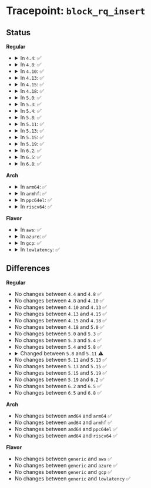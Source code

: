 # Tracepoint: <code>block_rq_insert</code>

## Status
<b>Regular</b>
<ul>
<li>
<details>
<summary>In <code>4.4</code>: ✅</summary>

Event:

```c
struct trace_event_raw_block_rq {
    struct trace_entry ent;
    dev_t dev;
    sector_t sector;
    unsigned int nr_sector;
    unsigned int bytes;
    char rwbs[8];
    char comm[16];
    u32 __data_loc_cmd;
    char __data[0];
};
```
Function:

```c
void trace_event_raw_event_block_rq(void *__data, struct request_queue *q, struct request *rq);
```
</details>
</li>
<li>
<details>
<summary>In <code>4.8</code>: ✅</summary>

Event:

```c
struct trace_event_raw_block_rq {
    struct trace_entry ent;
    dev_t dev;
    sector_t sector;
    unsigned int nr_sector;
    unsigned int bytes;
    char rwbs[8];
    char comm[16];
    u32 __data_loc_cmd;
    char __data[0];
};
```
Function:

```c
void trace_event_raw_event_block_rq(void *__data, struct request_queue *q, struct request *rq);
```
</details>
</li>
<li>
<details>
<summary>In <code>4.10</code>: ✅</summary>

Event:

```c
struct trace_event_raw_block_rq {
    struct trace_entry ent;
    dev_t dev;
    sector_t sector;
    unsigned int nr_sector;
    unsigned int bytes;
    char rwbs[8];
    char comm[16];
    u32 __data_loc_cmd;
    char __data[0];
};
```
Function:

```c
void trace_event_raw_event_block_rq(void *__data, struct request_queue *q, struct request *rq);
```
</details>
</li>
<li>
<details>
<summary>In <code>4.13</code>: ✅</summary>

Event:

```c
struct trace_event_raw_block_rq {
    struct trace_entry ent;
    dev_t dev;
    sector_t sector;
    unsigned int nr_sector;
    unsigned int bytes;
    char rwbs[8];
    char comm[16];
    u32 __data_loc_cmd;
    char __data[0];
};
```
Function:

```c
void trace_event_raw_event_block_rq(void *__data, struct request_queue *q, struct request *rq);
```
</details>
</li>
<li>
<details>
<summary>In <code>4.15</code>: ✅</summary>

Event:

```c
struct trace_event_raw_block_rq {
    struct trace_entry ent;
    dev_t dev;
    sector_t sector;
    unsigned int nr_sector;
    unsigned int bytes;
    char rwbs[8];
    char comm[16];
    u32 __data_loc_cmd;
    char __data[0];
};
```
Function:

```c
void trace_event_raw_event_block_rq(void *__data, struct request_queue *q, struct request *rq);
```
</details>
</li>
<li>
<details>
<summary>In <code>4.18</code>: ✅</summary>

Event:

```c
struct trace_event_raw_block_rq {
    struct trace_entry ent;
    dev_t dev;
    sector_t sector;
    unsigned int nr_sector;
    unsigned int bytes;
    char rwbs[8];
    char comm[16];
    u32 __data_loc_cmd;
    char __data[0];
};
```
Function:

```c
void trace_event_raw_event_block_rq(void *__data, struct request_queue *q, struct request *rq);
```
</details>
</li>
<li>
<details>
<summary>In <code>5.0</code>: ✅</summary>

Event:

```c
struct trace_event_raw_block_rq {
    struct trace_entry ent;
    dev_t dev;
    sector_t sector;
    unsigned int nr_sector;
    unsigned int bytes;
    char rwbs[8];
    char comm[16];
    u32 __data_loc_cmd;
    char __data[0];
};
```
Function:

```c
void trace_event_raw_event_block_rq(void *__data, struct request_queue *q, struct request *rq);
```
</details>
</li>
<li>
<details>
<summary>In <code>5.3</code>: ✅</summary>

Event:

```c
struct trace_event_raw_block_rq {
    struct trace_entry ent;
    dev_t dev;
    sector_t sector;
    unsigned int nr_sector;
    unsigned int bytes;
    char rwbs[8];
    char comm[16];
    u32 __data_loc_cmd;
    char __data[0];
};
```
Function:

```c
void trace_event_raw_event_block_rq(void *__data, struct request_queue *q, struct request *rq);
```
</details>
</li>
<li>
<details>
<summary>In <code>5.4</code>: ✅</summary>

Event:

```c
struct trace_event_raw_block_rq {
    struct trace_entry ent;
    dev_t dev;
    sector_t sector;
    unsigned int nr_sector;
    unsigned int bytes;
    char rwbs[8];
    char comm[16];
    u32 __data_loc_cmd;
    char __data[0];
};
```
Function:

```c
void trace_event_raw_event_block_rq(void *__data, struct request_queue *q, struct request *rq);
```
</details>
</li>
<li>
<details>
<summary>In <code>5.8</code>: ✅</summary>

Event:

```c
struct trace_event_raw_block_rq {
    struct trace_entry ent;
    dev_t dev;
    sector_t sector;
    unsigned int nr_sector;
    unsigned int bytes;
    char rwbs[8];
    char comm[16];
    u32 __data_loc_cmd;
    char __data[0];
};
```
Function:

```c
void trace_event_raw_event_block_rq(void *__data, struct request_queue *q, struct request *rq);
```
</details>
</li>
<li>
<details>
<summary>In <code>5.11</code>: ✅</summary>

Event:

```c
struct trace_event_raw_block_rq {
    struct trace_entry ent;
    dev_t dev;
    sector_t sector;
    unsigned int nr_sector;
    unsigned int bytes;
    char rwbs[8];
    char comm[16];
    u32 __data_loc_cmd;
    char __data[0];
};
```
Function:

```c
void trace_event_raw_event_block_rq(void *__data, struct request *rq);
```
</details>
</li>
<li>
<details>
<summary>In <code>5.13</code>: ✅</summary>

Event:

```c
struct trace_event_raw_block_rq {
    struct trace_entry ent;
    dev_t dev;
    sector_t sector;
    unsigned int nr_sector;
    unsigned int bytes;
    char rwbs[8];
    char comm[16];
    u32 __data_loc_cmd;
    char __data[0];
};
```
Function:

```c
void trace_event_raw_event_block_rq(void *__data, struct request *rq);
```
</details>
</li>
<li>
<details>
<summary>In <code>5.15</code>: ✅</summary>

Event:

```c
struct trace_event_raw_block_rq {
    struct trace_entry ent;
    dev_t dev;
    sector_t sector;
    unsigned int nr_sector;
    unsigned int bytes;
    char rwbs[8];
    char comm[16];
    u32 __data_loc_cmd;
    char __data[0];
};
```
Function:

```c
void trace_event_raw_event_block_rq(void *__data, struct request *rq);
```
</details>
</li>
<li>
<details>
<summary>In <code>5.19</code>: ✅</summary>

Event:

```c
struct trace_event_raw_block_rq {
    struct trace_entry ent;
    dev_t dev;
    sector_t sector;
    unsigned int nr_sector;
    unsigned int bytes;
    char rwbs[8];
    char comm[16];
    u32 __data_loc_cmd;
    char __data[0];
};
```
Function:

```c
void trace_event_raw_event_block_rq(void *__data, struct request *rq);
```
</details>
</li>
<li>
<details>
<summary>In <code>6.2</code>: ✅</summary>

Event:

```c
struct trace_event_raw_block_rq {
    struct trace_entry ent;
    dev_t dev;
    sector_t sector;
    unsigned int nr_sector;
    unsigned int bytes;
    char rwbs[8];
    char comm[16];
    u32 __data_loc_cmd;
    char __data[0];
};
```
Function:

```c
void trace_event_raw_event_block_rq(void *__data, struct request *rq);
```
</details>
</li>
<li>
<details>
<summary>In <code>6.5</code>: ✅</summary>

Event:

```c
struct trace_event_raw_block_rq {
    struct trace_entry ent;
    dev_t dev;
    sector_t sector;
    unsigned int nr_sector;
    unsigned int bytes;
    char rwbs[8];
    char comm[16];
    u32 __data_loc_cmd;
    char __data[0];
};
```
Function:

```c
void trace_event_raw_event_block_rq(void *__data, struct request *rq);
```
</details>
</li>
<li>
<details>
<summary>In <code>6.8</code>: ✅</summary>

Event:

```c
struct trace_event_raw_block_rq {
    struct trace_entry ent;
    dev_t dev;
    sector_t sector;
    unsigned int nr_sector;
    unsigned int bytes;
    char rwbs[8];
    char comm[16];
    u32 __data_loc_cmd;
    char __data[0];
};
```
Function:

```c
void trace_event_raw_event_block_rq(void *__data, struct request *rq);
```
</details>
</li>
</ul>
<b>Arch</b>
<ul>
<li>
<details>
<summary>In <code>arm64</code>: ✅</summary>

Event:

```c
struct trace_event_raw_block_rq {
    struct trace_entry ent;
    dev_t dev;
    sector_t sector;
    unsigned int nr_sector;
    unsigned int bytes;
    char rwbs[8];
    char comm[16];
    u32 __data_loc_cmd;
    char __data[0];
};
```
Function:

```c
void trace_event_raw_event_block_rq(void *__data, struct request_queue *q, struct request *rq);
```
</details>
</li>
<li>
<details>
<summary>In <code>armhf</code>: ✅</summary>

Event:

```c
struct trace_event_raw_block_rq {
    struct trace_entry ent;
    dev_t dev;
    sector_t sector;
    unsigned int nr_sector;
    unsigned int bytes;
    char rwbs[8];
    char comm[16];
    u32 __data_loc_cmd;
    char __data[0];
};
```
Function:

```c
void trace_event_raw_event_block_rq(void *__data, struct request_queue *q, struct request *rq);
```
</details>
</li>
<li>
<details>
<summary>In <code>ppc64el</code>: ✅</summary>

Event:

```c
struct trace_event_raw_block_rq {
    struct trace_entry ent;
    dev_t dev;
    sector_t sector;
    unsigned int nr_sector;
    unsigned int bytes;
    char rwbs[8];
    char comm[16];
    u32 __data_loc_cmd;
    char __data[0];
};
```
Function:

```c
void trace_event_raw_event_block_rq(void *__data, struct request_queue *q, struct request *rq);
```
</details>
</li>
<li>
<details>
<summary>In <code>riscv64</code>: ✅</summary>

Event:

```c
struct trace_event_raw_block_rq {
    struct trace_entry ent;
    dev_t dev;
    sector_t sector;
    unsigned int nr_sector;
    unsigned int bytes;
    char rwbs[8];
    char comm[16];
    u32 __data_loc_cmd;
    char __data[0];
};
```
Function:

```c
void trace_event_raw_event_block_rq(void *__data, struct request_queue *q, struct request *rq);
```
</details>
</li>
</ul>
<b>Flavor</b>
<ul>
<li>
<details>
<summary>In <code>aws</code>: ✅</summary>

Event:

```c
struct trace_event_raw_block_rq {
    struct trace_entry ent;
    dev_t dev;
    sector_t sector;
    unsigned int nr_sector;
    unsigned int bytes;
    char rwbs[8];
    char comm[16];
    u32 __data_loc_cmd;
    char __data[0];
};
```
Function:

```c
void trace_event_raw_event_block_rq(void *__data, struct request_queue *q, struct request *rq);
```
</details>
</li>
<li>
<details>
<summary>In <code>azure</code>: ✅</summary>

Event:

```c
struct trace_event_raw_block_rq {
    struct trace_entry ent;
    dev_t dev;
    sector_t sector;
    unsigned int nr_sector;
    unsigned int bytes;
    char rwbs[8];
    char comm[16];
    u32 __data_loc_cmd;
    char __data[0];
};
```
Function:

```c
void trace_event_raw_event_block_rq(void *__data, struct request_queue *q, struct request *rq);
```
</details>
</li>
<li>
<details>
<summary>In <code>gcp</code>: ✅</summary>

Event:

```c
struct trace_event_raw_block_rq {
    struct trace_entry ent;
    dev_t dev;
    sector_t sector;
    unsigned int nr_sector;
    unsigned int bytes;
    char rwbs[8];
    char comm[16];
    u32 __data_loc_cmd;
    char __data[0];
};
```
Function:

```c
void trace_event_raw_event_block_rq(void *__data, struct request_queue *q, struct request *rq);
```
</details>
</li>
<li>
<details>
<summary>In <code>lowlatency</code>: ✅</summary>

Event:

```c
struct trace_event_raw_block_rq {
    struct trace_entry ent;
    dev_t dev;
    sector_t sector;
    unsigned int nr_sector;
    unsigned int bytes;
    char rwbs[8];
    char comm[16];
    u32 __data_loc_cmd;
    char __data[0];
};
```
Function:

```c
void trace_event_raw_event_block_rq(void *__data, struct request_queue *q, struct request *rq);
```
</details>
</li>
</ul>

## Differences
<b>Regular</b>
<ul>
<li>
No changes between <code>4.4</code> and <code>4.8</code> ✅
</li>
<li>
No changes between <code>4.8</code> and <code>4.10</code> ✅
</li>
<li>
No changes between <code>4.10</code> and <code>4.13</code> ✅
</li>
<li>
No changes between <code>4.13</code> and <code>4.15</code> ✅
</li>
<li>
No changes between <code>4.15</code> and <code>4.18</code> ✅
</li>
<li>
No changes between <code>4.18</code> and <code>5.0</code> ✅
</li>
<li>
No changes between <code>5.0</code> and <code>5.3</code> ✅
</li>
<li>
No changes between <code>5.3</code> and <code>5.4</code> ✅
</li>
<li>
No changes between <code>5.4</code> and <code>5.8</code> ✅
</li>
<li>
<details>
<summary>Changed between <code>5.8</code> and <code>5.11</code> ⚠️</summary>
<ul>
<li>
<b>Func changed. </b>
</li>
<li>
<b>Param removed. </b>
<code>struct request_queue *q</code>
</li>
<li>
<b>Param reordered. </b>
<code>__data, q, rq</code> ➡️ <code>__data, rq</code>
</li>
</ul>
</details>
</li>
<li>
No changes between <code>5.11</code> and <code>5.13</code> ✅
</li>
<li>
No changes between <code>5.13</code> and <code>5.15</code> ✅
</li>
<li>
No changes between <code>5.15</code> and <code>5.19</code> ✅
</li>
<li>
No changes between <code>5.19</code> and <code>6.2</code> ✅
</li>
<li>
No changes between <code>6.2</code> and <code>6.5</code> ✅
</li>
<li>
No changes between <code>6.5</code> and <code>6.8</code> ✅
</li>
</ul>
<b>Arch</b>
<ul>
<li>
No changes between <code>amd64</code> and <code>arm64</code> ✅
</li>
<li>
No changes between <code>amd64</code> and <code>armhf</code> ✅
</li>
<li>
No changes between <code>amd64</code> and <code>ppc64el</code> ✅
</li>
<li>
No changes between <code>amd64</code> and <code>riscv64</code> ✅
</li>
</ul>
<b>Flavor</b>
<ul>
<li>
No changes between <code>generic</code> and <code>aws</code> ✅
</li>
<li>
No changes between <code>generic</code> and <code>azure</code> ✅
</li>
<li>
No changes between <code>generic</code> and <code>gcp</code> ✅
</li>
<li>
No changes between <code>generic</code> and <code>lowlatency</code> ✅
</li>
</ul>
